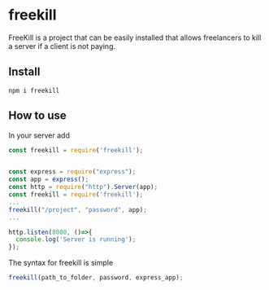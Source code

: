 # freekill
FreeKill is a project that can be easily installed that allows freelancers to kill a server if a client is not paying.

## Install

```
npm i freekill
```
## How to use
In your server add
``` javascript
const freekill = require('freekill');
```
``` javascript

const express = require("express");
const app = express();
const http = require("http").Server(app);
const freekill = require('freekill');
...
freekill("/project", "password", app);
...

http.listen(8080, ()=>{
  console.log('Server is running');
});
```
The syntax for freekill is simple
``` javascript
freekill(path_to_folder, password, express_app);
```